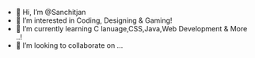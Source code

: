 - 👋 Hi, I’m @Sanchitjan
- 👀 I’m interested in Coding, Designing & Gaming!
- 🌱 I’m currently learning C lanuage,CSS,Java,Web Development & More ..!
- 💞️ I’m looking to collaborate on ...
